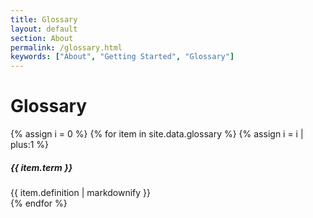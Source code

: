 ```yaml
---
title: Glossary
layout: default
section: About
permalink: /glossary.html
keywords: ["About", "Getting Started", "Glossary"]
---
```

<div class="container-fluid bg-gray" id="glossary">
  <h1 class="title bold">Glossary</h1>
  	<div class="container">
  		<section>
        <div class="row">
          <div class="col-12">
            <div class="" id="">
              {% assign i = 0 %}
              {% for item in site.data.glossary %}
                {% assign i = i | plus:1 %}
              <div class="">
                <div>
                  <h5 class="mb-0">
                    <a class="">
                      <span class="bold black">{{ item.term }}</span>
                    </a>
                  </h5>
                </div>
                <div>
                  <div class="">
                    {{ item.definition | markdownify }}
                  </div>
                </div>
                <span class="faq-separator"></span>
              </div>
            {% endfor %}
          </div>
        </div>
      </div>
    </section>
  </div>
</div>
